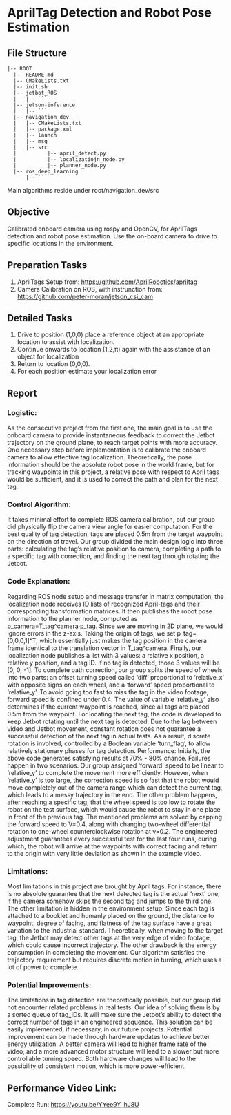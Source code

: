 # AprilTag Detection and Robot Pose Estimation

## File Structure

```
|-- ROOT
  |-- README.md
  |-- CMakeLists.txt
  |-- init.sh
  |-- jetbot_ROS
  |   |-- ```
  |-- jetson-inference
  |   |-- ```
  |-- navigation_dev
  |   |-- CMakeLists.txt
  |   |-- package.xml
  |   |-- launch
  |   |-- msg
  |   |-- src
  |          |-- april_detect.py
  |          |-- localizatiojn_node.py
  |          |-- planner_node.py
  |-- ros_deep_learning
      |-- ```
```
Main algorithms reside under root/navigation_dev/src

## Objective
Calibrated onboard camera using rospy and OpenCV, for AprilTags detection and robot pose estimation. Use the on-board camera to drive to specific locations in the environment. 

## Preparation Tasks
1. AprilTags Setup from: https://github.com/AprilRobotics/apriltag
2. Camera Calibration on ROS, with instrunction from: https://github.com/peter-moran/jetson_csi_cam

## Detailed Tasks
1. Drive to position (1,0,0) place a reference object at an appropriate location to assist with localization.
2. Continue onwards to location (1,2,π) again with the assistance of an object for localization
3. Return to location (0,0,0).
4. For each position estimate your localization error

## Report
### Logistic: 
As the consecutive project from the first one, the main goal is to use the onboard camera to provide instantaneous feedback to correct the Jetbot trajectory on the ground plane, to reach target points with more accuracy. One necessary step before implementation is to calibrate the onboard camera to allow effective tag localization. Theoretically, the pose information should be the absolute robot pose in the world frame, but for tracking waypoints in this project, a relative pose with respect to April tags would be sufficient, and it is used to correct the path and plan for the next tag.
### Control Algorithm:
It takes minimal effort to complete ROS camera calibration, but our group did physically flip the camera view angle for easier computation. For the best quality of tag detection, tags are placed 0.5m from the target waypoint, on the direction of travel. Our group divided the main design logic into three parts: calculating the tag’s relative position to camera, completing a path to a specific tag with correction, and finding the next tag through rotating the Jetbot.
### Code Explanation:
Regarding ROS node setup and message transfer in matrix computation, the localization node receives ID lists of recognized April-tags and their corresponding transformation matrices. It then publishes the robot pose information to the planner node, computed as p_camera=T_tag^camera·p_tag. Since we are moving in 2D plane, we would ignore errors in the z-axis. Taking the origin of tags, we set p_tag=[0,0,0,1]^T, which essentially just makes the tag position in the camera frame identical to the translation vector in T_tag^camera. Finally, our localization node publishes a list with 3 values: a relative x position, a relative y position, and a tag ID. If no tag is detected, those 3 values will be [0, 0, -1]. 
To complete path correction, our group splits the speed of wheels into two parts: an offset turning speed called ‘diff’ proportional to ‘relative_x’ with opposite signs on each wheel, and a ‘forward’ speed proportional to ‘relative_y’. To avoid going too fast to miss the tag in the video footage, forward speed is confined under 0.4. 
The value of variable ‘relative_y’ also determines if the current waypoint is reached, since all tags are placed 0.5m from the waypoint. For locating the next tag, the code is developed to keep Jetbot rotating until the next tag is detected. Due to the lag between video and Jetbot movement, constant rotation does not guarantee a successful detection of the next tag in actual tests. As a result, discrete rotation is involved, controlled by a Boolean variable ‘turn_flag’, to allow relatively stationary phases for tag detection.
Performance:
Initially, the above code generates satisfying results at 70% - 80% chance. Failures happen in two scenarios. Our group assigned ‘forward’ speed to be linear to ‘relative_y’ to complete the movement more efficiently. However, when ‘relative_y’ is too large, the correction speed is so fast that the robot would move completely out of the camera range which can detect the current tag, which leads to a messy trajectory in the end. The other problem happens, after reaching a specific tag, that the wheel speed is too low to rotate the robot on the test surface, which would cause the robot to stay in one place in front of the previous tag.
The mentioned problems are solved by capping the forward speed to V=0.4, along with changing two-wheel differential rotation to one-wheel counterclockwise rotation at v=0.2. The engineered adjustment guarantees every successful test for the last four runs, during which, the robot will arrive at the waypoints with correct facing and return to the origin with very little deviation as shown in the example video.
### Limitations:
Most limitations in this project are brought by April tags. For instance, there is no absolute guarantee that the next detected tag is the actual ‘next’ one, if the camera somehow skips the second tag and jumps to the third one. The other limitation is hidden in the environment setup. Since each tag is attached to a booklet and humanly placed on the ground, the distance to waypoint, degree of facing, and flatness of the tag surface have a great variation to the industrial standard. Theoretically, when moving to the target tag, the Jetbot may detect other tags at the very edge of video footage, which could cause incorrect trajectory. 
The other drawback is the energy consumption in completing the movement. Our algorithm satisfies the trajectory requirement but requires discrete motion in turning, which uses a lot of power to complete. 
### Potential Improvements:
The limitations in tag detection are theoretically possible, but our group did not encounter related problems in real tests. Our idea of solving them is by a sorted queue of tag_IDs. It will make sure the Jetbot’s ability to detect the correct number of tags in an engineered sequence. This solution can be easily implemented, if necessary, in our future projects.
Potential improvement can be made through hardware updates to achieve better energy utilization. A better camera will lead to higher frame rate of the video, and a more advanced motor structure will lead to a slower but more controllable turning speed. Both hardware changes will lead to the possibility of consistent motion, which is more power-efficient.

## Performance Video Link:
Complete Run: https://youtu.be/YYee9Y_hJ8U 



